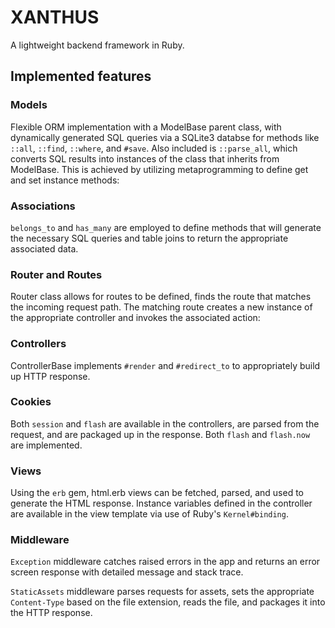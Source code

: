 # XANTHUS
A lightweight backend framework in Ruby.

## Implemented features
### __Models__

Flexible ORM implementation with a ModelBase parent class, with dynamically generated SQL queries via a SQLite3 databse for methods like `::all`, `::find`, `::where`, and `#save`. Also included is `::parse_all`, which converts SQL results into instances of the class that inherits from ModelBase. This is achieved by utilizing metaprogramming to define get and set instance methods:

### __Associations__

`belongs_to` and `has_many` are employed to define methods that will generate the necessary SQL queries and table joins to return the appropriate associated data.

### __Router and Routes__

Router class allows for routes to be defined, finds the route that matches the incoming request path. The matching route creates a new instance of the appropriate controller and invokes the associated action:

### __Controllers__

ControllerBase implements `#render` and `#redirect_to` to appropriately build up HTTP response.

### __Cookies__

Both `session` and `flash` are available in the controllers, are parsed from the request, and are packaged up in the response. Both `flash` and `flash.now` are implemented.

### __Views__

Using the `erb` gem, html.erb views can be fetched, parsed, and used to generate the HTML response. Instance variables defined in the controller are available in the view template via use of Ruby's `Kernel#binding`.

### __Middleware__

`Exception` middleware catches raised errors in the app and returns an error screen response with detailed message and stack trace.

`StaticAssets` middleware parses requests for assets, sets the appropriate `Content-Type` based on the file extension, reads the file, and packages it into the HTTP response.
